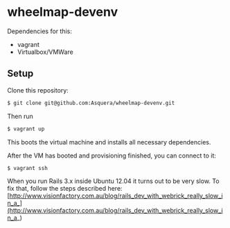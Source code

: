 # wheelmap-devenv

Dependencies for this:

- vagrant
- Virtualbox/VMWare

## Setup

Clone this repository:

```bash
$ git clone git@github.com:Asquera/wheelmap-devenv.git
```

Then run

```bash
$ vagrant up
```
This boots the virtual machine and installs all necessary dependencies. 

After the VM has booted and provisioning finished, you can connect to it:

```bash
$ vagrant ssh
```

When you run Rails 3.x inside Ubuntu 12.04 it turns out to be very slow. To fix that, follow the steps described here:
[http://www.visionfactory.com.au/blog/rails_dev_with_webrick_really_slow_in_a_](http://www.visionfactory.com.au/blog/rails_dev_with_webrick_really_slow_in_a_)
